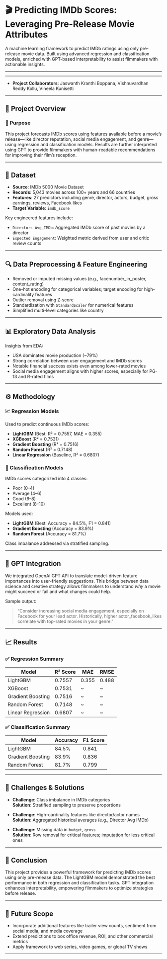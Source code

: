 # 🎬 Predicting IMDb Scores: Leveraging Pre-Release Movie Attributes

A machine learning framework to predict IMDb ratings using only pre-release movie data. Built using advanced regression and classification models, enriched with GPT-based interpretability to assist filmmakers with actionable insights.

---

---

- **Project Collaborators**: Jaswanth Kranthi Boppana, Vishnuvardhan Reddy Kollu, Vineela Kunisetti


---

## 📌 Project Overview

### 🎯 Purpose

This project forecasts IMDb scores using features available before a movie’s release—like director reputation, social media engagement, and genre—using regression and classification models. Results are further interpreted using GPT to provide filmmakers with human-readable recommendations for improving their film’s reception.

---

## 📂 Dataset

- **Source**: IMDb 5000 Movie Dataset
- **Records**: 5,043 movies across 100+ years and 66 countries
- **Features**: 27 predictors including genre, director, actors, budget, gross earnings, reviews, Facebook likes
- **Target Variable**: `imdb_score`

Key engineered features include:
- `Directors Avg_IMDb`: Aggregated IMDb score of past movies by a director
- `Expected Engagement`: Weighted metric derived from user and critic review counts

---

## 🔍 Data Preprocessing & Feature Engineering

- Removed or imputed missing values (e.g., facenumber_in_poster, content_rating)
- One-hot encoding for categorical variables; target encoding for high-cardinality features
- Outlier removal using Z-score
- Standardization with `StandardScaler` for numerical features
- Simplified multi-level categories like country

---

## 📊 Exploratory Data Analysis

Insights from EDA:
- USA dominates movie production (~79%)
- Strong correlation between user engagement and IMDb scores
- Notable financial success exists even among lower-rated movies
- Social media engagement aligns with higher scores, especially for PG-13 and R-rated films

---

## ⚙️ Methodology

### 📈 Regression Models
Used to predict continuous IMDb scores:
- **LightGBM** (Best: R² = 0.7557, MAE = 0.355)
- **XGBoost** (R² = 0.7531)
- **Gradient Boosting** (R² = 0.7516)
- **Random Forest** (R² = 0.7148)
- **Linear Regression** (Baseline, R² = 0.6807)

### 🎯 Classification Models
IMDb scores categorized into 4 classes:
- Poor (0–4)
- Average (4–6)
- Good (6–8)
- Excellent (8–10)

Models used:
- **LightGBM** (Best: Accuracy = 84.5%, F1 = 0.841)
- **Gradient Boosting** (Accuracy = 83.9%)
- **Random Forest** (Accuracy = 81.7%)

Class imbalance addressed via stratified sampling.

---

## 🤖 GPT Integration

We integrated OpenAI GPT API to translate model-driven feature importances into user-friendly suggestions. This bridge between data science and creative strategy allows filmmakers to understand *why* a movie might succeed or fail and what changes could help.

Sample output:
> “Consider increasing social media engagement, especially on Facebook for your lead actor. Historically, higher actor_facebook_likes correlate with top-rated movies in your genre.”

---

## 📈 Results

### ✅ Regression Summary
| Model            | R² Score | MAE   | RMSE  |
|------------------|----------|-------|--------|
| LightGBM         | 0.7557   | 0.355 | 0.488  |
| XGBoost          | 0.7531   | ~     | ~      |
| Gradient Boosting| 0.7516   | ~     | ~      |
| Random Forest    | 0.7148   | ~     | ~      |
| Linear Regression| 0.6807   | ~     | ~      |

### ✅ Classification Summary
| Model            | Accuracy | F1 Score |
|------------------|----------|----------|
| LightGBM         | 84.5%    | 0.841    |
| Gradient Boosting| 83.9%    | 0.836    |
| Random Forest    | 81.7%    | 0.799    |

---

## 🧩 Challenges & Solutions

- **Challenge**: Class imbalance in IMDb categories  
  **Solution**: Stratified sampling to preserve proportions

- **Challenge**: High-cardinality features like director/actor names  
  **Solution**: Aggregated historical averages (e.g., Director Avg IMDb)

- **Challenge**: Missing data in `budget`, `gross`  
  **Solution**: Row removal for critical features; imputation for less critical ones

---

## 🧠 Conclusion

This project provides a powerful framework for predicting IMDb scores using only pre-release data. The LightGBM model demonstrated the best performance in both regression and classification tasks. GPT integration enhances interpretability, empowering filmmakers to optimize strategies before release.

---

## 🔮 Future Scope

- Incorporate additional features like trailer view counts, sentiment from social media, and media coverage
- Extend predictions to box office revenue, ROI, and other commercial metrics
- Apply framework to web series, video games, or global TV shows



---

